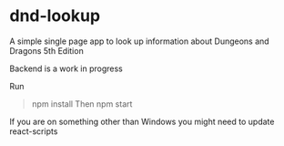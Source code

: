 
# dnd-lookup
A simple single page app to look up information about Dungeons and Dragons 5th Edition

Backend is a work in progress

Run
>npm install
Then
>npm start

If you are on something other than Windows you might need to update react-scripts
